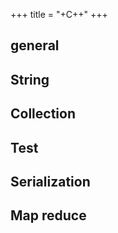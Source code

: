 +++
title = "+C++"
+++

## general
<div class="spreadsheet" src="../general.toml" fullHeightWithRowsPerScreen=8> </div>  


## String
<div class="spreadsheet" src="../string.toml" fullHeightWithRowsPerScreen=8> </div>

## Collection
<div class="spreadsheet" src="../collection.toml" fullHeightWithRowsPerScreen=8> </div>  

## Test
<div class="spreadsheet" src="../test.toml" fullHeightWithRowsPerScreen=8> </div>

## Serialization
<div class="spreadsheet" src="../serialization.toml" fullHeightWithRowsPerScreen=8> </div>  

## Map reduce
<div class="spreadsheet" src="../map-reduce.toml" fullHeightWithRowsPerScreen=8> </div>  

